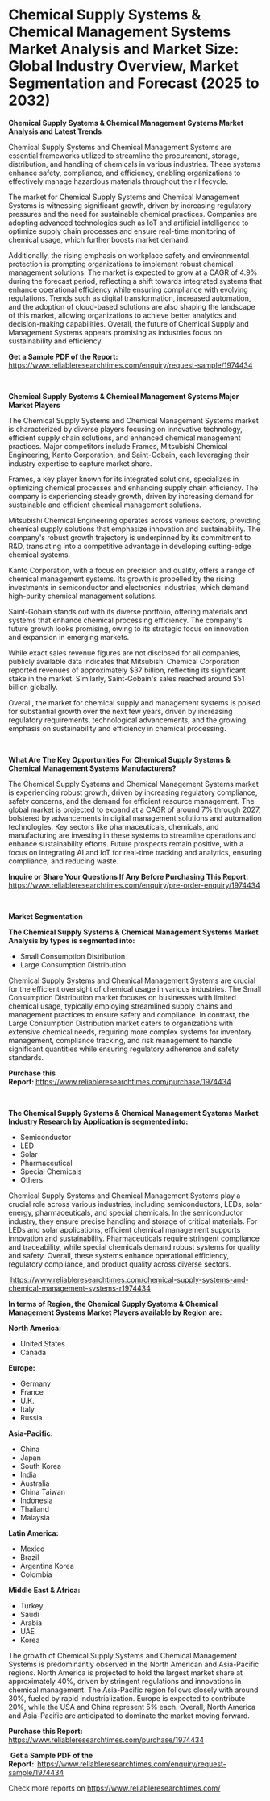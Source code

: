 <p><h1>Chemical Supply Systems & Chemical Management Systems Market Analysis and Market Size: Global Industry Overview, Market Segmentation and Forecast (2025 to 2032)</h1></p><p><strong>Chemical Supply Systems & Chemical Management Systems Market Analysis and Latest Trends</strong></p>
<p><p>Chemical Supply Systems and Chemical Management Systems are essential frameworks utilized to streamline the procurement, storage, distribution, and handling of chemicals in various industries. These systems enhance safety, compliance, and efficiency, enabling organizations to effectively manage hazardous materials throughout their lifecycle.</p><p>The market for Chemical Supply Systems and Chemical Management Systems is witnessing significant growth, driven by increasing regulatory pressures and the need for sustainable chemical practices. Companies are adopting advanced technologies such as IoT and artificial intelligence to optimize supply chain processes and ensure real-time monitoring of chemical usage, which further boosts market demand. </p><p>Additionally, the rising emphasis on workplace safety and environmental protection is prompting organizations to implement robust chemical management solutions. The market is expected to grow at a CAGR of 4.9% during the forecast period, reflecting a shift towards integrated systems that enhance operational efficiency while ensuring compliance with evolving regulations. Trends such as digital transformation, increased automation, and the adoption of cloud-based solutions are also shaping the landscape of this market, allowing organizations to achieve better analytics and decision-making capabilities. Overall, the future of Chemical Supply and Management Systems appears promising as industries focus on sustainability and efficiency.</p></p>
<p><strong>Get a Sample PDF of the Report:&nbsp;</strong> <a href="https://www.reliableresearchtimes.com/enquiry/request-sample/1974434?utm_campaign=2467&utm_medium=2&utm_source=Github&utm_content=ia&utm_term=01032025&utm_id=chemical-supply-systems-chemical-management-systems">https://www.reliableresearchtimes.com/enquiry/request-sample/1974434</a></p>
<p>&nbsp;</p>
<p><strong>Chemical Supply Systems & Chemical Management Systems Major Market Players</strong></p>
<p><p>The Chemical Supply Systems and Chemical Management Systems market is characterized by diverse players focusing on innovative technology, efficient supply chain solutions, and enhanced chemical management practices. Major competitors include Frames, Mitsubishi Chemical Engineering, Kanto Corporation, and Saint-Gobain, each leveraging their industry expertise to capture market share.</p><p>Frames, a key player known for its integrated solutions, specializes in optimizing chemical processes and enhancing supply chain efficiency. The company is experiencing steady growth, driven by increasing demand for sustainable and efficient chemical management solutions.</p><p>Mitsubishi Chemical Engineering operates across various sectors, providing chemical supply solutions that emphasize innovation and sustainability. The company's robust growth trajectory is underpinned by its commitment to R&D, translating into a competitive advantage in developing cutting-edge chemical systems.</p><p>Kanto Corporation, with a focus on precision and quality, offers a range of chemical management systems. Its growth is propelled by the rising investments in semiconductor and electronics industries, which demand high-purity chemical management solutions.</p><p>Saint-Gobain stands out with its diverse portfolio, offering materials and systems that enhance chemical processing efficiency. The company's future growth looks promising, owing to its strategic focus on innovation and expansion in emerging markets.</p><p>While exact sales revenue figures are not disclosed for all companies, publicly available data indicates that Mitsubishi Chemical Corporation reported revenues of approximately $37 billion, reflecting its significant stake in the market. Similarly, Saint-Gobain's sales reached around $51 billion globally.</p><p>Overall, the market for chemical supply and management systems is poised for substantial growth over the next few years, driven by increasing regulatory requirements, technological advancements, and the growing emphasis on sustainability and efficiency in chemical processing.</p></p>
<p>&nbsp;</p>
<p><strong>What Are The Key Opportunities For Chemical Supply Systems & Chemical Management Systems Manufacturers?</strong></p>
<p><p>The Chemical Supply Systems and Chemical Management Systems market is experiencing robust growth, driven by increasing regulatory compliance, safety concerns, and the demand for efficient resource management. The global market is projected to expand at a CAGR of around 7% through 2027, bolstered by advancements in digital management solutions and automation technologies. Key sectors like pharmaceuticals, chemicals, and manufacturing are investing in these systems to streamline operations and enhance sustainability efforts. Future prospects remain positive, with a focus on integrating AI and IoT for real-time tracking and analytics, ensuring compliance, and reducing waste.</p></p>
<p><strong>Inquire or Share Your Questions If Any Before Purchasing This Report:</strong> <a href="https://www.reliableresearchtimes.com/enquiry/pre-order-enquiry/1974434?utm_campaign=2467&utm_medium=2&utm_source=Github&utm_content=ia&utm_term=01032025&utm_id=chemical-supply-systems-chemical-management-systems">https://www.reliableresearchtimes.com/enquiry/pre-order-enquiry/1974434</a></p>
<p>&nbsp;</p>
<p><strong>Market Segmentation</strong></p>
<p><strong>The Chemical Supply Systems & Chemical Management Systems Market Analysis by types is segmented into:</strong></p>
<p><ul><li>Small Consumption Distribution</li><li>Large Consumption Distribution</li></ul></p>
<p><p>Chemical Supply Systems and Chemical Management Systems are crucial for the efficient oversight of chemical usage in various industries. The Small Consumption Distribution market focuses on businesses with limited chemical usage, typically employing streamlined supply chains and management practices to ensure safety and compliance. In contrast, the Large Consumption Distribution market caters to organizations with extensive chemical needs, requiring more complex systems for inventory management, compliance tracking, and risk management to handle significant quantities while ensuring regulatory adherence and safety standards.</p></p>
<p><strong>Purchase this Report:&nbsp;</strong><a href="https://www.reliableresearchtimes.com/purchase/1974434?utm_campaign=2467&utm_medium=2&utm_source=Github&utm_content=ia&utm_term=01032025&utm_id=chemical-supply-systems-chemical-management-systems">https://www.reliableresearchtimes.com/purchase/1974434</a></p>
<p>&nbsp;</p>
<p><strong>The Chemical Supply Systems & Chemical Management Systems Market Industry Research by Application is segmented into:</strong></p>
<p><ul><li>Semiconductor</li><li>LED</li><li>Solar</li><li>Pharmaceutical</li><li>Special Chemicals</li><li>Others</li></ul></p>
<p><p>Chemical Supply Systems and Chemical Management Systems play a crucial role across various industries, including semiconductors, LEDs, solar energy, pharmaceuticals, and special chemicals. In the semiconductor industry, they ensure precise handling and storage of critical materials. For LEDs and solar applications, efficient chemical management supports innovation and sustainability. Pharmaceuticals require stringent compliance and traceability, while special chemicals demand robust systems for quality and safety. Overall, these systems enhance operational efficiency, regulatory compliance, and product quality across diverse sectors.</p></p>
<p><a href="https://www.reliableresearchtimes.com/chemical-supply-systems-and-chemical-management-systems-r1974434?utm_campaign=2467&utm_medium=2&utm_source=Github&utm_content=ia&utm_term=01032025&utm_id=chemical-supply-systems-chemical-management-systems">&nbsp;https://www.reliableresearchtimes.com/chemical-supply-systems-and-chemical-management-systems-r1974434</a></p>
<p><strong>In terms of Region, the Chemical Supply Systems & Chemical Management Systems Market Players available by Region are:</strong></p>
<p>
    <p> <strong> North America: </strong>
        <ul>
            <li>United States</li>
            <li>Canada</li>
        </ul>
        </p> 
    <p> <strong> Europe: </strong>
        <ul>
            <li>Germany</li>
            <li>France</li>
            <li>U.K.</li>
            <li>Italy</li>
            <li>Russia</li>
        </ul>
        </p> 
    <p> <strong> Asia-Pacific: </strong>
        <ul>
            <li>China</li>
            <li>Japan</li>
            <li>South Korea</li>
            <li>India</li>
            <li>Australia</li>
            <li>China Taiwan</li>
            <li>Indonesia</li>
            <li>Thailand</li>
            <li>Malaysia</li>
        </ul>
        </p> 
    <p> <strong> Latin America: </strong>
        <ul>
            <li>Mexico</li>
            <li>Brazil</li>
            <li>Argentina Korea</li>
            <li>Colombia</li>
        </ul>
        </p> 
    <p> <strong> Middle East & Africa: </strong>
        <ul>
            <li>Turkey</li>
            <li>Saudi</li>
            <li>Arabia</li>
            <li>UAE</li>
            <li>Korea</li>
        </ul>
    </p>
    </p>
<p><p>The growth of Chemical Supply Systems and Chemical Management Systems is predominantly observed in the North American and Asia-Pacific regions. North America is projected to hold the largest market share at approximately 40%, driven by stringent regulations and innovations in chemical management. The Asia-Pacific region follows closely with around 30%, fueled by rapid industrialization. Europe is expected to contribute 20%, while the USA and China represent 5% each. Overall, North America and Asia-Pacific are anticipated to dominate the market moving forward.</p></p>
<p><strong>Purchase this Report: </strong><a href="https://www.reliableresearchtimes.com/purchase/1974434?utm_campaign=2467&utm_medium=2&utm_source=Github&utm_content=ia&utm_term=01032025&utm_id=chemical-supply-systems-chemical-management-systems">https://www.reliableresearchtimes.com/purchase/1974434</a></p>
<p>&nbsp;<strong>Get a Sample PDF of the Report:&nbsp;&nbsp;</strong><a href="https://www.reliableresearchtimes.com/enquiry/request-sample/1974434?utm_campaign=2467&utm_medium=2&utm_source=Github&utm_content=ia&utm_term=01032025&utm_id=chemical-supply-systems-chemical-management-systems">https://www.reliableresearchtimes.com/enquiry/request-sample/1974434</a></p>
<p><strong></strong></p>
<p>Check more reports on <a href="https://www.reliableresearchtimes.com/?utm_campaign=2467&utm_medium=2&utm_source=Github&utm_content=ia&utm_term=01032025&utm_id=chemical-supply-systems-chemical-management-systems">https://www.reliableresearchtimes.com/</a></p>